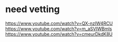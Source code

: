 
# need vetting
https://www.youtube.com/watch?v=QX-nzIW4RCU
https://www.youtube.com/watch?v=m_aSVIWBmls
https://www.youtube.com/watch?v=cmeurDkdK8U